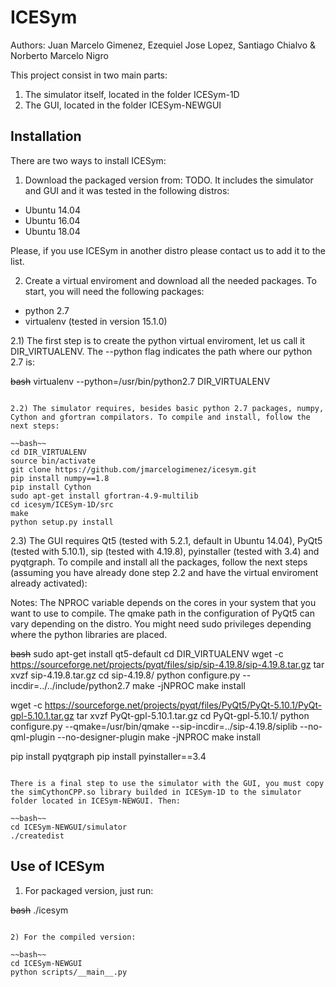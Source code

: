 # ICESym
Authors: Juan Marcelo Gimenez, Ezequiel Jose Lopez, Santiago Chialvo & Norberto Marcelo Nigro

This project consist in two main parts:

1) The simulator itself, located in the folder ICESym-1D
2) The GUI, located in the folder ICESym-NEWGUI

## Installation

There are two ways to install ICESym:

1) Download the packaged version from: TODO. It includes the simulator and GUI and it was tested in the following distros:

- Ubuntu 14.04 
- Ubuntu 16.04
- Ubuntu 18.04

Please, if you use ICESym in another distro please contact us to add it to the list.

2) Create a virtual enviroment and download all the needed packages. To start, you will need the following packages:

- python 2.7
- virtualenv (tested in version 15.1.0)

2.1) The first step is to create the python virtual enviroment, let us call it DIR_VIRTUALENV. The --python flag indicates the path where our python 2.7 is:

~~bash~~
virtualenv --python=/usr/bin/python2.7 DIR_VIRTUALENV
~~~~

2.2) The simulator requires, besides basic python 2.7 packages, numpy, Cython and gfortran compilators. To compile and install, follow the next steps:

~~bash~~
cd DIR_VIRTUALENV
source bin/activate
git clone https://github.com/jmarcelogimenez/icesym.git
pip install numpy==1.8
pip install Cython
sudo apt-get install gfortran-4.9-multilib
cd icesym/ICESym-1D/src
make
python setup.py install
~~~~

2.3) The GUI requires Qt5 (tested with 5.2.1, default in Ubuntu 14.04), PyQt5 (tested with 5.10.1), sip (tested with 4.19.8), pyinstaller (tested with 3.4) and pyqtgraph. To compile and install all the packages, 
follow the next steps (assuming you have already done step 2.2 and have the virtual enviroment already activated):

Notes: The NPROC variable depends on the cores in your system that you want to use to compile. The qmake path in the configuration of PyQt5 can vary depending on the distro.
You might need sudo privileges depending where the python libraries are placed.

~~bash~~
sudo apt-get install qt5-default
cd DIR_VIRTUALENV
wget -c https://sourceforge.net/projects/pyqt/files/sip/sip-4.19.8/sip-4.19.8.tar.gz
tar xvzf sip-4.19.8.tar.gz 
cd sip-4.19.8/
python configure.py --incdir=../../include/python2.7
make -jNPROC
make install

wget -c https://sourceforge.net/projects/pyqt/files/PyQt5/PyQt-5.10.1/PyQt-gpl-5.10.1.tar.gz
tar xvzf PyQt-gpl-5.10.1.tar.gz 
cd PyQt-gpl-5.10.1/
python configure.py --qmake=/usr/bin/qmake --sip-incdir=../sip-4.19.8/siplib --no-qml-plugin --no-designer-plugin
make -jNPROC
make install

pip install pyqtgraph
pip install pyinstaller==3.4
~~~~

There is a final step to use the simulator with the GUI, you must copy the simCythonCPP.so library builded in ICESym-1D to the simulator folder located in ICESym-NEWGUI. Then:

~~bash~~
cd ICESym-NEWGUI/simulator
./createdist
~~~~

## Use of ICESym

1) For packaged version, just run:

~~bash~~
./icesym
~~~~

2) For the compiled version:

~~bash~~
cd ICESym-NEWGUI
python scripts/__main__.py
~~~~